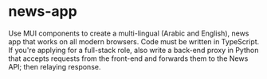 # news-app
Use MUI components to create a multi-lingual (Arabic and English), news app that works on all modern browsers. Code must be written in TypeScript. If you're applying for a full-stack role, also write a back-end proxy in Python that accepts requests from the front-end and forwards them to the News API; then relaying response.
